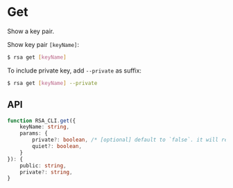 # Get

Show a key pair.

Show key pair `[keyName]`:

```sh
$ rsa get [keyName]
```

To include private key, add `--private` as suffix:

```sh
$ rsa get [keyName] --private
```

## API

```ts
function RSA_CLI.get({
    keyName: string,
    params: {
        private?: boolean, /* [optional] default to `false`. it will return both public and private key only when `true` */
        quiet?: boolean,
    }
}): {
    public: string,
    private?: string,
}
```
